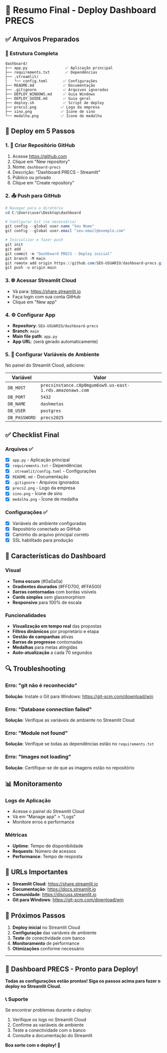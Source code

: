 # 🚀 Resumo Final - Deploy Dashboard PRECS

## ✅ Arquivos Preparados

### 📁 Estrutura Completa
```
dashboard/
├── app.py                 ✅ Aplicação principal
├── requirements.txt       ✅ Dependências
├── .streamlit/
│   └── config.toml       ✅ Configurações
├── README.md             ✅ Documentação
├── .gitignore            ✅ Arquivos ignorados
├── DEPLOY_WINDOWS.md     ✅ Guia Windows
├── DEPLOY_GUIDE.md       ✅ Guia geral
├── deploy.sh             ✅ Script de deploy
├── precs2.png           ✅ Logo da empresa
├── sino.png             ✅ Ícone de sino
└── medalha.png          ✅ Ícone de medalha
```

## 🎯 Deploy em 5 Passos

### 1. 📁 Criar Repositório GitHub
1. Acesse https://github.com
2. Clique em "New repository"
3. Nome: `dashboard-precs`
4. Descrição: "Dashboard PRECS - Streamlit"
5. Público ou privado
6. Clique em "Create repository"

### 2. 📤 Push para GitHub
```powershell
# Navegar para o diretório
cd C:\Users\user\Desktop\dashboard

# Configurar Git (se necessário)
git config --global user.name "Seu Nome"
git config --global user.email "seu-email@exemplo.com"

# Inicializar e fazer push
git init
git add .
git commit -m "Dashboard PRECS - Deploy inicial"
git branch -M main
git remote add origin https://github.com/SEU-USUARIO/dashboard-precs.git
git push -u origin main
```

### 3. 🌐 Acessar Streamlit Cloud
- Vá para: https://share.streamlit.io
- Faça login com sua conta GitHub
- Clique em "New app"

### 4. ⚙️ Configurar App
- **Repository**: `SEU-USUARIO/dashboard-precs`
- **Branch**: `main`
- **Main file path**: `app.py`
- **App URL**: (será gerado automaticamente)

### 5. 🔧 Configurar Variáveis de Ambiente
No painel do Streamlit Cloud, adicione:

| Variável | Valor |
|----------|-------|
| `DB_HOST` | `precsinstance.c8p0mgum6ow9.us-east-1.rds.amazonaws.com` |
| `DB_PORT` | `5432` |
| `DB_NAME` | `dashmetas` |
| `DB_USER` | `postgres` |
| `DB_PASSWORD` | `precs2025` |

## ✅ Checklist Final

### Arquivos ✅
- [x] `app.py` - Aplicação principal
- [x] `requirements.txt` - Dependências
- [x] `.streamlit/config.toml` - Configurações
- [x] `README.md` - Documentação
- [x] `.gitignore` - Arquivos ignorados
- [x] `precs2.png` - Logo da empresa
- [x] `sino.png` - Ícone de sino
- [x] `medalha.png` - Ícone de medalha

### Configurações ✅
- [x] Variáveis de ambiente configuradas
- [x] Repositório conectado ao GitHub
- [x] Caminho do arquivo principal correto
- [x] SSL habilitado para produção

## 🎨 Características do Dashboard

### Visual
- **Tema escuro** (#0a0a0a)
- **Gradientes dourados** (#FFD700, #FFA500)
- **Barras contornadas** com bordas visíveis
- **Cards simples** sem glassmorphism
- **Responsivo** para 100% de escala

### Funcionalidades
- **Visualização em tempo real** das propostas
- **Filtros dinâmicos** por proprietário e etapa
- **Gestão de campanhas** ativas
- **Barras de progresso** contornadas
- **Medalhas** para metas atingidas
- **Auto-atualização** a cada 70 segundos

## 🔍 Troubleshooting

### Erro: "git não é reconhecido"
**Solução**: Instale o Git para Windows: https://git-scm.com/download/win

### Erro: "Database connection failed"
**Solução**: Verifique as variáveis de ambiente no Streamlit Cloud

### Erro: "Module not found"
**Solução**: Verifique se todas as dependências estão no `requirements.txt`

### Erro: "Images not loading"
**Solução**: Certifique-se de que as imagens estão no repositório

## 📊 Monitoramento

### Logs de Aplicação
- Acesse o painel do Streamlit Cloud
- Vá em "Manage app" > "Logs"
- Monitore erros e performance

### Métricas
- **Uptime**: Tempo de disponibilidade
- **Requests**: Número de acessos
- **Performance**: Tempo de resposta

## 🚀 URLs Importantes

- **Streamlit Cloud**: https://share.streamlit.io
- **Documentação**: https://docs.streamlit.io
- **Comunidade**: https://discuss.streamlit.io
- **Git para Windows**: https://git-scm.com/download/win

## 🎯 Próximos Passos

1. **Deploy inicial** no Streamlit Cloud
2. **Configuração** das variáveis de ambiente
3. **Teste** de conectividade com banco
4. **Monitoramento** de performance
5. **Otimizações** conforme necessário

---

## 🎉 Dashboard PRECS - Pronto para Deploy!

**Todas as configurações estão prontas! Siga os passos acima para fazer o deploy no Streamlit Cloud.**

### 📞 Suporte
Se encontrar problemas durante o deploy:
1. Verifique os logs no Streamlit Cloud
2. Confirme as variáveis de ambiente
3. Teste a conectividade com o banco
4. Consulte a documentação do Streamlit

**Boa sorte com o deploy! 🚀** 